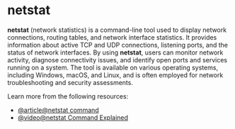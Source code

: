 # netstat

**netstat** (network statistics) is a command-line tool used to display network connections, routing tables, and network interface statistics. It provides information about active TCP and UDP connections, listening ports, and the status of network interfaces. By using **netstat**, users can monitor network activity, diagnose connectivity issues, and identify open ports and services running on a system. The tool is available on various operating systems, including Windows, macOS, and Linux, and is often employed for network troubleshooting and security assessments.

Learn more from the following resources:

- [@article@netstat command](https://docs.oracle.com/cd/E19504-01/802-5753/6i9g71m3i/index.html)
- [@video@netstat Command Explained](https://www.youtube.com/watch?v=8UZFpCQeXnM)
